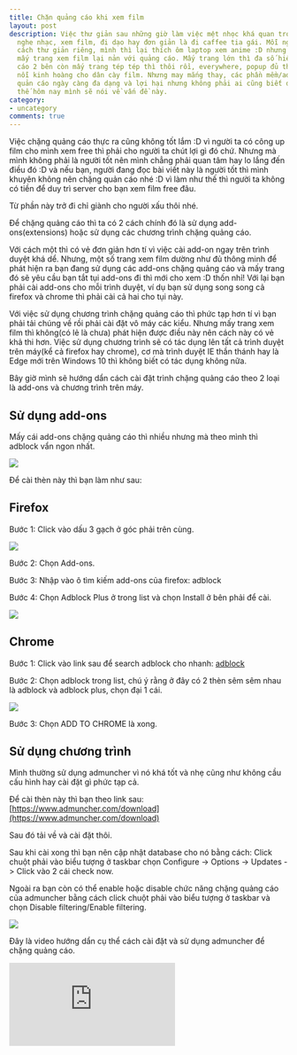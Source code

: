 ```yaml
---
title: Chặn quảng cáo khi xem film
layout: post
description: Việc thư giản sau những giờ làm việc mệt nhọc khá quan trọng, có thể
  nghe nhạc, xem film, đi dạo hay đơn giản là đi caffee tia gái. Mỗi người sẽ có một
  cách thư giản riêng, mình thì lại thích ôm laptop xem anime :D nhưng mỗi lần vô
  mấy trang xem film lại nản với quảng cáo. Mấy trang lớn thì đa số hiển thị quản
  cáo 2 bên còn mấy trang tép tép thì thôi rồi, everywhere, popup đủ thứ, đúng là
  nỗi kinh hoàng cho dân cày film. Nhưng may mắng thay, các phần mềm/add-on chặng
  quản cáo ngày càng đa dạng và lợi hại nhưng không phải ai cũng biết đến chúng vì
  thế hôm nay mình sẽ nói về vấn đề này.
category:
- uncategory
comments: true
---
```


Việc chặng quảng cáo thực ra cũng không tốt lắm :D vì người ta có công up film cho mình xem free thì phải cho người ta chút lợi gì đó chứ. Nhưng mà mình không phải là người tốt nên mình chẳng phải quan tâm hay lo lắng đến điều đó :D và nếu bạn, người đang đọc bài viết này là người tốt thì mình khuyên không nên chặng quản cáo nhé :D vì làm như thế thì người ta không có tiền để duy trì server cho bạn xem film free đâu.

Từ phần này trở đi chỉ giành cho người xấu thôi nhé.

Để chặng quảng cáo thì ta có 2 cách chính đó là sử dụng add-ons(extensions) hoặc sử dụng các chương trình chặng quảng cáo.

Với cách một thì có vẻ đơn giản hơn tí vì việc cài add-on ngay trên trình duyệt khá dể. Nhưng, một số trang xem film dường như đủ thông minh để phát hiện ra bạn đang sử dụng các add-ons chặng quảng cáo và mấy trang đó sẽ yêu cầu bạn tắt tụi add-ons đi thì mới cho xem :D thốn nhỉ! Với lại bạn phải cài add-ons cho mỗi trình duyệt, ví dụ bạn sử dụng song song cả firefox và chrome thì phải cài cả hai cho tụi này.

Với việc sử dụng chương trình chặng quảng cáo thì phức tạp hơn tí vì bạn phải tải chúng về rồi phải cài đặt vô máy các kiểu. Nhưng mấy trang xem film thì không(có lẻ là chưa) phát hiện được điều này nên cách này có vẻ khả thi hơn. Việc sử dụng chương trình sẽ có tác dụng lên tất cả trình duyệt trên máy(kể cả firefox hay chrome), cơ mà trình duyệt IE thần thánh hay là Edge mới trên Windows 10 thì không biết có tác dụng không nữa.

Bây giờ mình sẽ hướng dẩn cách cài đặt trình chặng quảng cáo theo 2 loại là add-ons và chương trình trên máy.

Sử dụng add-ons
--------

Mấy cái add-ons chặng quảng cáo thì nhiều nhưng mà theo mình thì adblock vẩn ngon nhất.

![](https://3.bp.blogspot.com/-z_iyFPIZhj8/V1PZvG2yuPI/AAAAAAAAOt8/B4JUTTAims8EhCMMPAs-a32BL2JVcPLFwCLcB/s1600/Capture.PNG)

Để cài thèn này thì bạn làm như sau:

Firefox
-----

Bước 1: Click vào dấu 3 gạch ở góc phải trên cùng.

![](https://1.bp.blogspot.com/-9BdJ16S3s_c/V1PbU7jKyyI/AAAAAAAAOuI/mbOGjxOjqR8478HnTN-aVrqNKd484VDsgCLcB/s1600/Untitled.png)

Bước 2: Chọn Add-ons.

Bước 3: Nhập vào ô tìm kiếm add-ons của firefox: adblock

Bước 4: Chọn Adblock Plus ở trong list và chọn Install ở bên phải để cài.

![](https://3.bp.blogspot.com/-2lKtKhmfxX0/V1PcFnI6YXI/AAAAAAAAOuU/DBZF1loQdNktdAlKBEVAw3famyIf6tTfgCLcB/s1600/Capture.PNG)

Chrome
-----

Bước 1: Click vào link sau để search adblock cho nhanh: [adblock](https://chrome.google.com/webstore/search/adblock?hl=en-US&_category=extensions)

Bước 2: Chọn adblock trong list, chú ý rằng ở đây có 2 thèn sêm sêm nhau là adblock và adblock plus, chọn đại 1 cái.

![](https://3.bp.blogspot.com/-W-xuIH6jEjc/V1PdtA0k6eI/AAAAAAAAOus/yOSBMEzV-WsQbYkZV5UUw1sae5SiDcwUQCLcB/s1600/Capture.PNG)

Bước 3: Chọn ADD TO CHROME là xong.

Sử dụng chương trình
-----------

Mình thường sử dụng admuncher vì nó khá tốt và nhẹ cũng như không cầu cấu hình hay cài đặt gì phức tạp cả.

Để cài thèn này thì bạn theo link sau: [https://www.admuncher.com/download](https://www.admuncher.com/download)

Sau đó tải về và cài đặt thôi.

Sau khi cài xong thì bạn nên cập nhật database cho nó bằng cách: Click chuột phải vào biểu tượng ở taskbar chọn Configure -> Options -> Updates -> Click vào 2 cái check now.

Ngoài ra bạn còn có thể enable hoặc disable chức năng chặng quảng cáo của admuncher bằng cách click chuột phải vào biểu tượng ở taskbar và chọn Disable filtering/Enable filtering.

![](https://3.bp.blogspot.com/-klRT-vAB2Qw/V1Pe_6yn5BI/AAAAAAAAOu4/H47ILv413dIbrv1JUS9s1hCmCj8TGtb0wCLcB/s1600/Untitled.png)

Đây là video hướng dẩn cụ thể cách cài đặt và sử dụng admuncher để chặng quảng cáo.

<div class="video-wrapper">
  <iframe src="https://www.youtube.com/embed/J7Edhu0-0DM" frameborder="0" allowfullscreen></iframe>
</div>
